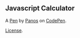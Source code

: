 Javascript Calculator
---------------------


A [Pen](https://codepen.io/Spiky/pen/jmJday) by [Panos](http://codepen.io/Spiky) on [CodePen](http://codepen.io/).

[License](https://codepen.io/Spiky/pen/jmJday/license).